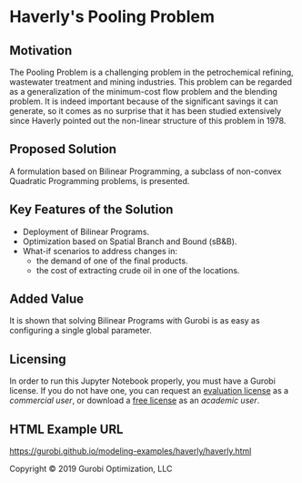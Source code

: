 # Haverly's Pooling Problem

## Motivation

The Pooling Problem is a challenging problem in the petrochemical refining, wastewater treatment and mining industries. This problem can be regarded as a generalization of the minimum-cost flow problem and the blending problem. It is indeed important because of the significant savings it can generate, so it comes as no surprise that it has been studied extensively since Haverly pointed out the non-linear structure of this problem in 1978.

## Proposed Solution

A formulation based on Bilinear Programming, a subclass of non-convex Quadratic Programming problems, is presented.

## Key Features of the Solution

- Deployment of Bilinear Programs.
- Optimization based on Spatial Branch and Bound (sB&B).
- What-if scenarios to address changes in:
	* the demand of one of the final products.
	* the cost of extracting crude oil in one of the locations.

## Added Value

It is shown that solving Bilinear Programs with Gurobi is as easy as configuring a single global parameter.

## Licensing

In order to run this Jupyter Notebook properly, you must have a Gurobi license. If you do not have one, you can request an [evaluation license](https://www.gurobi.com/downloads/request-an-evaluation-license/?utm_source=Github&utm_medium=website_JupyterME&utm_campaign=CommercialDataScience) as a *commercial user*, or download a [free license](https://www.gurobi.com/academia/academic-program-and-licenses/?utm_source=Github&utm_medium=website_JupyterME&utm_campaign=AcademicDataScience) as an *academic user*.

## HTML Example URL

https://gurobi.github.io/modeling-examples/haverly/haverly.html


Copyright © 2019 Gurobi Optimization, LLC
